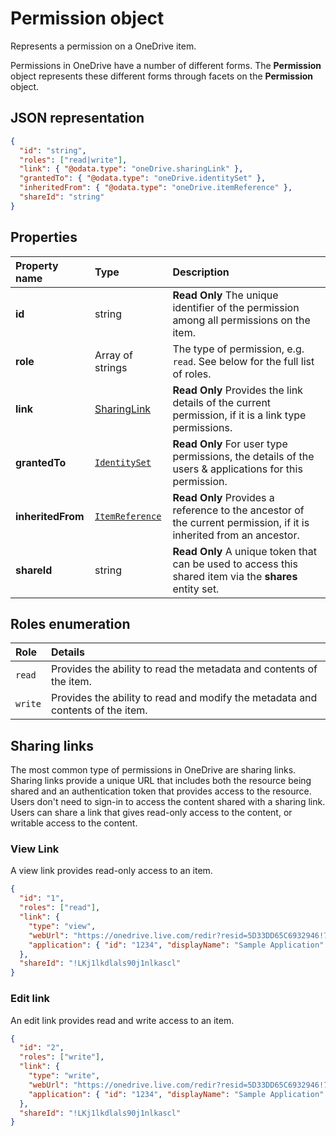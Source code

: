 # Permission object
Represents a permission on a OneDrive item.

Permissions in OneDrive have a number of different forms. The **Permission**
object represents these different forms through facets on the **Permission** object.

## JSON representation

<!-- { "blockType": "resource", "@odata.type": "oneDrive.permission", "optionalProperties": ["link", "grantedTo", "invitation", "inheritedFrom" ] } -->
```json
{
  "id": "string",
  "roles": ["read|write"],
  "link": { "@odata.type": "oneDrive.sharingLink" },
  "grantedTo": { "@odata.type": "oneDrive.identitySet" },
  "inheritedFrom": { "@odata.type": "oneDrive.itemReference" },
  "shareId": "string"
}
```

## Properties

| Property name     | Type                                             | Description                                                                                                        |
|:------------------|:-------------------------------------------------|:-------------------------------------------------------------------------------------------------------------------|
| **id**            | string                                           | **Read Only** The unique identifier of the permission among all permissions on the item.                           |
| **role**          | Array of strings                                 | The type of permission, e.g. `read`. See below for the full list of roles.                                         |
| **link**          | [SharingLink](sharinglink_facet.md)              | **Read Only** Provides the link details of the current permission, if it is a link type permissions.               |
| **grantedTo**     | [`IdentitySet`](../resources/identity.md)        | **Read Only** For user type permissions, the details of the users & applications for this permission.              |
| **inheritedFrom** | [`ItemReference`](../resources/itemReference.md) | **Read Only** Provides a reference to the ancestor of the current permission, if it is inherited from an ancestor. |
| **shareId**       | string                                           | **Read Only** A unique token that can be used to access this shared item via the **shares** entity set.            |

## Roles enumeration

| Role    | Details                                                                        |
|:--------|:-------------------------------------------------------------------------------|
| `read`  | Provides the ability to read the metadata and contents of the item.            |
| `write` | Provides the ability to read and modify the metadata and contents of the item. |


## Sharing links
The most common type of permissions in OneDrive are sharing links.
Sharing links provide a unique URL that includes both the resource being shared
and an authentication token that provides access to the resource. Users don't
need to sign-in to access the content shared with a sharing link. Users can share a link that gives read-only access to the content, or writable access to the content.

### View Link
A view link provides read-only access to an item.

<!-- {"blockType": "example", "@odata.type": "oneDrive.permission", "name": "permission-view-link" } -->
```json
{
  "id": "1",
  "roles": ["read"],
  "link": {
    "type": "view",
    "webUrl": "https://onedrive.live.com/redir?resid=5D33DD65C6932946!70859&authkey=!AL7N1QAfSWcjNU8&ithint=folder%2cgif",
    "application": { "id": "1234", "displayName": "Sample Application" }
  },
  "shareId": "!LKj1lkdlals90j1nlkascl"
}
```

### Edit link
An edit link provides read and write access to an item.

<!-- {"blockType": "example", "@odata.type": "oneDrive.permission", "name": "permission-edit-link" } -->
```json
{
  "id": "2",
  "roles": ["write"],
  "link": {
    "type": "write",
    "webUrl": "https://onedrive.live.com/redir?resid=5D33DD65C6932946!70859&authkey=!AL7N1QAfSWcjNU8&ithint=folder%2cgif",
    "application": { "id": "1234", "displayName": "Sample Application" }
  },
  "shareId": "!LKj1lkdlals90j1nlkascl"
}
```

<!-- {
  "type": "#page.annotation",
  "description": "The permission object provides information about permissions and roles and sharing information.",
  "keywords": "sharing,permissions,read,write,acl",
  "section": "documentation"
} -->
